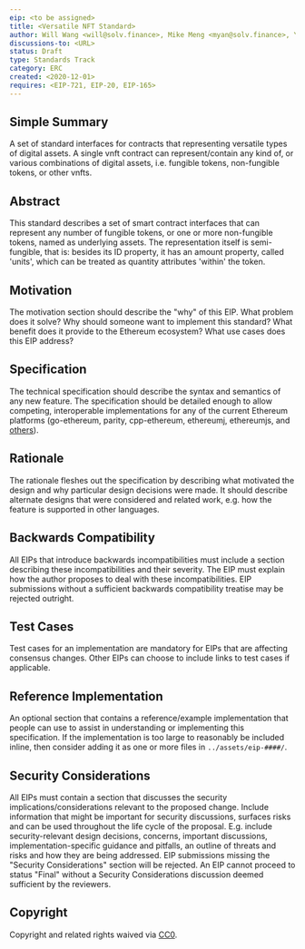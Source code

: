 ```yaml
---
eip: <to be assigned>
title: <Versatile NFT Standard>
author: Will Wang <will@solv.finance>, Mike Meng <myan@solv.finance>, Yee Tsai <yee@solv.finance>, Ryan Chow <ryanchow@solv.finance>, Zhongxin Wu <wuzhongxin@solv.finance>, Jincai Du <dujincai@solv.finance>
discussions-to: <URL>
status: Draft
type: Standards Track
category: ERC
created: <2020-12-01>
requires: <EIP-721, EIP-20, EIP-165>
---
```


## Simple Summary
A set of standard interfaces for contracts that representing versatile types of digital assets. A single vnft contract can represent/contain any kind of, or various combinations of digital assets, i.e. fungible tokens, non-fungible tokens, or other vnfts.

## Abstract
This standard describes a set of smart contract interfaces that can represent any number of fungible tokens, or one or more non-fungible tokens, named as underlying assets. The representation itself is semi-fungible, that is: besides its ID property, it has an amount property, called 'units', which can be treated as quantity attributes 'within' the token. 

## Motivation
The motivation section should describe the "why" of this EIP. What problem does it solve? Why should someone want to implement this standard? What benefit does it provide to the Ethereum ecosystem? What use cases does this EIP address?

## Specification
The technical specification should describe the syntax and semantics of any new feature. The specification should be detailed enough to allow competing, interoperable implementations for any of the current Ethereum platforms (go-ethereum, parity, cpp-ethereum, ethereumj, ethereumjs, and [others](https://github.com/ethereum/wiki/wiki/Clients)).

## Rationale
The rationale fleshes out the specification by describing what motivated the design and why particular design decisions were made. It should describe alternate designs that were considered and related work, e.g. how the feature is supported in other languages.

## Backwards Compatibility
All EIPs that introduce backwards incompatibilities must include a section describing these incompatibilities and their severity. The EIP must explain how the author proposes to deal with these incompatibilities. EIP submissions without a sufficient backwards compatibility treatise may be rejected outright.

## Test Cases
Test cases for an implementation are mandatory for EIPs that are affecting consensus changes. Other EIPs can choose to include links to test cases if applicable.

## Reference Implementation
An optional section that contains a reference/example implementation that people can use to assist in understanding or implementing this specification.  If the implementation is too large to reasonably be included inline, then consider adding it as one or more files in `../assets/eip-####/`.

## Security Considerations
All EIPs must contain a section that discusses the security implications/considerations relevant to the proposed change. Include information that might be important for security discussions, surfaces risks and can be used throughout the life cycle of the proposal. E.g. include security-relevant design decisions, concerns, important discussions, implementation-specific guidance and pitfalls, an outline of threats and risks and how they are being addressed. EIP submissions missing the "Security Considerations" section will be rejected. An EIP cannot proceed to status "Final" without a Security Considerations discussion deemed sufficient by the reviewers.

## Copyright
Copyright and related rights waived via [CC0](https://creativecommons.org/publicdomain/zero/1.0/).
